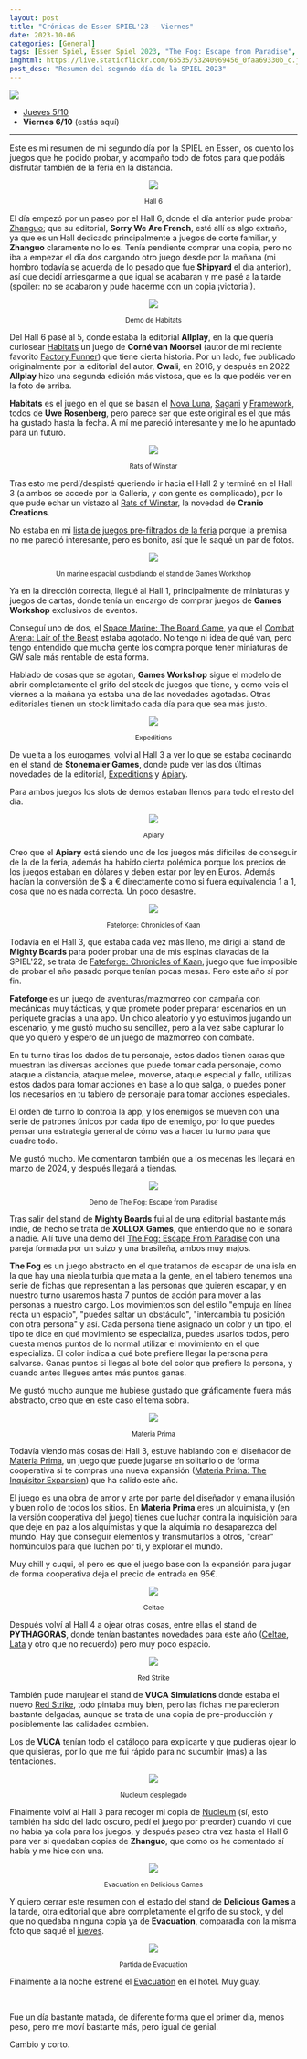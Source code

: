 ```yaml
---
layout: post
title: "Crónicas de Essen SPIEL'23 - Viernes"
date: 2023-10-06
categories: [General]
tags: [Essen Spiel, Essen Spiel 2023, "The Fog: Escape from Paradise", Nucleum, Evacuation, Red Strike, Apiary, Expeditions, Materia Prima, "Fateforge: Chronicles of Kaan", Habitats, Rats of Winstar]
imghtml: https://live.staticflickr.com/65535/53240969456_0faa69330b_c.jpg
post_desc: "Resumen del segundo día de la SPIEL 2023" 
---
```


![](https://live.staticflickr.com/65535/53240969456_0faa69330b_c.jpg)

* [Jueves 5/10]({{site.baseurl}}/2023/10/05/cronicas-essen-spiel-2023-jueves/)
* **Viernes 6/10** (estás aquí)

<hr>

Este es mi resumen de mi segundo día por la SPIEL en Essen, os cuento los
juegos que he podido probar, y acompaño todo de fotos para que podáis disfrutar
también de la feria en la distancia.

<p align="center"><img src="https://live.staticflickr.com/65535/53241333484_2ffa92ca27_b.jpg"></p>
<p align="center"><small>Hall 6</small></p>

El día empezó por un paseo por el Hall 6, donde el día anterior pude probar
[Zhanguo](https://boardgamegeek.com/boardgame/381819/zhanguo-first-empire); que
su editorial, **Sorry We Are French**, esté allí es algo extraño, ya que es un
Hall dedicado principalmente a juegos de corte familiar, y **Zhanguo**
claramente no lo es. Tenía pendiente comprar una copia, pero no iba a empezar
el día dos cargando otro juego desde por la mañana (mi hombro todavía se
acuerda de lo pesado que fue **Shipyard** el día anterior), así que decidí
arriesgarme a que igual se acabaran y me pasé a la tarde (spoiler: no se
acabaron y pude hacerme con un copia ¡victoria!).

<p align="center"><img src="https://live.staticflickr.com/65535/53241264473_ff1075c4eb_b.jpg"></p>
<p align="center"><small>Demo de Habitats</small></p>

Del Hall 6 pasé al 5, donde estaba la editorial **Allplay**, en la que quería
curiosear [Habitats](https://boardgamegeek.com/boardgame/200853/habitats,) un
juego de **Corné van Moorsel** (autor de mi reciente favorito [Factory
Funner](https://boardgamegeek.com/boardgame/183284/factory-funner)) que tiene
cierta historia. Por un lado, fue publicado originalmente por la editorial del
autor, **Cwali**, en 2016, y después en 2022 **Allplay** hizo una segunda
edición más vistosa, que es la que podéis ver en la foto de arriba.

**Habitats** es el juego en el que se basan el [Nova
Luna](https://boardgamegeek.com/boardgame/284435/nova-luna),
[Sagani](https://boardgamegeek.com/boardgame/309105/sagani) y 
[Framework](https://boardgamegeek.com/boardgame/353152/framework), todos de
**Uwe Rosenberg**, pero parece ser que este original es el que más ha gustado
hasta la fecha. A mí me pareció interesante y me lo he apuntado para un futuro.

<p align="center"><img src="https://live.staticflickr.com/65535/53240093762_9223770853_b.jpg"></p>
<p align="center"><small>Rats of Winstar</small></p>

Tras esto me perdí/despisté queriendo ir hacia el Hall 2 y terminé en el Hall 3
(a ambos se accede por la Galleria, y con gente es complicado), por lo que pude
echar un vistazo al [Rats of
Winstar](https://boardgamegeek.com/boardgame/387780/rats-wistar), la novedad de
**Cranio Creations**.

No estaba en mi [lista de juegos pre-filtrados de la
feria]({{site.baseurl}}/2023/09/17/bingo-essen-spiel-2023/) porque la premisa
no me pareció interesante, pero es bonito, así que le saqué un par de fotos.

<p align="center"><img src="https://live.staticflickr.com/65535/53241333364_03f415617b_b.jpg"></p>
<p align="center"><small>Un marine espacial custodiando el stand de Games Workshop</small></p>

Ya en la dirección correcta, llegué al Hall 1, principalmente de miniaturas y
juegos de cartas, donde tenía un encargo de comprar juegos de **Games
Workshop** exclusivos de eventos.

Conseguí uno de dos, el [Space Marine: The Board
Game](https://boardgamegeek.com/boardgame/395847/space-marine-board-game), ya
que el [Combat Arena: Lair of the
Beast](https://boardgamegeek.com/boardgame/395644/combat-arena-lair-beast)
estaba agotado. No tengo ni idea de qué van, pero tengo entendido que mucha
gente los compra porque tener miniaturas de GW sale más rentable de esta forma.

Hablado de cosas que se agotan, **Games Workshop** sigue el modelo de abrir
completamente el grifo del stock de juegos que tiene, y como veis el viernes a
la mañana ya estaba una de las novedades agotadas. Otras editoriales tienen un
stock limitado cada día para que sea más justo.

<p align="center"><img src="https://live.staticflickr.com/65535/53241451795_f3534f732c_b.jpg"></p>
<p align="center"><small>Expeditions</small></p>

De vuelta a los eurogames, volví al Hall 3 a ver lo que se estaba cocinando en
el stand de **Stonemaier Games**, donde pude ver las dos últimas novedades de
la editorial, [Expeditions](https://boardgamegeek.com/boardgame/379078/expeditions) y
[Apiary](https://boardgamegeek.com/boardgame/400314/apiary). 

Para ambos juegos los slots de demos estaban llenos para todo el resto del día.

<p align="center"><img src="https://live.staticflickr.com/65535/53240970426_bb6b96247d_b.jpg"></p>
<p align="center"><small>Apiary</small></p>

Creo que el **Apiary** está siendo uno de los juegos más difíciles de conseguir
de la de la feria, además ha habido cierta polémica porque los precios de los
juegos estaban en dólares y deben estar por ley en Euros. Además hacían la
conversión de $ a € directamente como si fuera equivalencia 1 a 1, cosa que no
es nada correcta. Un poco desastre.

<p align="center"><img src="https://live.staticflickr.com/65535/53240093107_ac1e4b6fc3_b.jpg"></p>
<p align="center"><small>Fateforge: Chronicles of Kaan</small></p>

Todavía en el Hall 3, que estaba cada vez más lleno, me dirigí al stand de
**Mighty Boards** para poder probar una de mis espinas clavadas de la SPIEL'22,
se trata de [Fateforge: Chronicles of
Kaan](https://boardgamegeek.com/boardgame/363625/fateforge-chronicles-kaan),
juego que fue imposible de probar el año pasado porque tenían pocas mesas. Pero
este año sí por fin.

**Fateforge** es un juego de aventuras/mazmorreo con campaña con mecánicas
muy tácticas, y que promete poder preparar escenarios en un periquete gracias a
una app. Un chico aleatorio y yo estuvimos jugando un escenario, y me gustó
mucho su sencillez, pero a la vez sabe capturar lo que yo quiero y espero de un
juego de mazmorreo con combate.

En tu turno tiras los dados de tu personaje, estos dados tienen caras que
muestran las diversas acciones que puede tomar cada personaje, como ataque a
distancia, ataque melee, moverse, ataque especial y fallo, utilizas estos dados
para tomar acciones en base a lo que salga, o puedes poner los necesarios en tu
tablero de personaje para tomar acciones especiales.

El orden de turno lo controla la app, y los enemigos se mueven con una serie de
patrones únicos por cada tipo de enemigo, por lo que puedes pensar una
estrategia general de cómo vas a hacer tu turno para que cuadre todo.

Me gustó mucho. Me comentaron también que a los mecenas les llegará en marzo de
2024, y después llegará a tiendas.

<p align="center"><img src="https://live.staticflickr.com/65535/53240093102_74ab78227f_b.jpg"></p>
<p align="center"><small>Demo de The Fog: Escape from Paradise</small></p>

Tras salir del stand de **Mighty Boards** fui al de una editorial bastante más
indie, de hecho se trata de **XOLLOX Games**, que entiendo que no le sonará a
nadie.
Allí tuve una demo del [The Fog: Escape From
Paradise](https://boardgamegeek.com/boardgame/298086/fog-escape-paradise) con
una pareja formada por un suizo y una brasileña, ambos muy majos.

**The Fog** es un juego abstracto en el que tratamos de escapar de una isla en
la que hay una niebla turbia que mata a la gente, en el tablero tenemos una
serie de fichas que representan a las personas que quieren escapar, y en
nuestro turno usaremos hasta 7 puntos de acción para mover a las personas a
nuestro cargo. Los movimientos son del estilo "empuja en línea recta un
espacio", "puedes saltar un obstáculo", "intercambia tu posición con otra
persona" y así. Cada persona tiene asignado un color y un tipo, el tipo te dice
en qué movimiento se especializa, puedes usarlos todos, pero cuesta menos
puntos de lo normal utilizar el movimiento en el que especializa. El color
indica a qué bote prefiere llegar la persona para salvarse. Ganas puntos si
llegas al bote del color que prefiere la persona, y cuando antes llegues antes
más puntos ganas.

Me gustó mucho aunque me hubiese gustado que gráficamente fuera más abstracto,
creo que en este caso el tema sobra.

<p align="center"><img src="https://live.staticflickr.com/65535/53241263298_8b864d3f43_b.jpg"></p>
<p align="center"><small>Materia Prima</small></p>

Todavía viendo más cosas del Hall 3, estuve hablando con el diseñador de
[Materia
Prima](https://boardgamegeek.com/boardgame/265575/materia-prima-alchemists-guild),
un juego que puede jugarse en solitario o de forma 
cooperativa si te compras una nueva expansión ([Materia Prima: The Inquisitor
Expansion](https://boardgamegeek.com/boardgame/300906/materia-prima-inquisition-expansion))
que ha salido este año.

El juego es una obra de amor y arte por parte del diseñador y emana ilusión y
buen rollo de todos los sitios. En **Materia Prima** eres un alquimista, y (en
la versión cooperativa del juego) tienes que luchar contra la inquisición para
que deje en paz a los alquimistas y que la alquimia no desaparezca del
mundo. Hay que conseguir elementos y transmutarlos a otros, "crear" homúnculos
para que luchen por ti, y explorar el mundo.

Muy chill y cuqui, el pero es que el juego base con la expansión para jugar de
forma cooperativa deja el precio de entrada en 95€.

<p align="center"><img src="https://live.staticflickr.com/65535/53241263273_6ee7d2ae1b_b.jpg"></p>
<p align="center"><small>Celtae</small></p>

Después volví al Hall 4 a ojear otras cosas, entre ellas el stand de
**PYTHAGORAS**, donde tenían bastantes novedades para este año ([Celtae](https://boardgamegeek.com/boardgame/374200/celtae),
[Lata](https://boardgamegeek.com/boardgame/374201/lata) y otro que no recuerdo) pero muy poco espacio.

<p align="center"><img src="https://live.staticflickr.com/65535/53240969196_e959c1e1f0_b.jpg"></p>
<p align="center"><small>Red Strike</small></p>

También pude marujear el stand de **VUCA Simulations** donde estaba el nuevo
[Red Strike](https://boardgamegeek.com/boardgame/252362/red-strike), todo
pintaba muy bien, pero las fichas me parecieron bastante delgadas, aunque se
trata de una copia de pre-producción y posiblemente las calidades cambien.

Los de **VUCA** tenían todo el catálogo para explicarte y que pudieras ojear lo
que quisieras, por lo que me fui rápido para no sucumbir (más) a las
tentaciones.

<p align="center"><img src="https://live.staticflickr.com/65535/53240092582_6ca19255b5_b.jpg"></p>
<p align="center"><small>Nucleum desplegado</small></p>

Finalmente volví al Hall 3 para recoger mi copia de
[Nucleum](https://boardgamegeek.com/boardgame/396790/nucleum) (sí, esto también
ha sido del lado oscuro, pedí el juego por preorder) cuando vi que no había ya
cola para los juegos, y después paseo otra vez hasta el Hall 6 para ver si
quedaban copias de **Zhanguo**, que como os he comentado sí había y me hice con
una.

<p align="center"><img src="https://live.staticflickr.com/65535/53240121967_a9eec1295f_b.jpg"></p>
<p align="center"><small>Evacuation en Delicious Games</small></p>

Y quiero cerrar este resumen con el estado del stand de **Delicious Games** a
la tarde, otra editorial que abre completamente el grifo de su stock, y del que
no quedaba ninguna copia ya de **Evacuation**, comparadla con la misma foto que
saqué el [jueves]({{site.baseurl}}2023/10/05/cronicas-essen-spiel-2023-jueves/).


<p align="center"><img src="https://cf.geekdo-images.com/QQcwdZcrWCv1XXWpVvaoYg__imagepage/img/JCYxI5Xf7wVhi9tx7W3KniMCcm4=/fit-in/900x600/filters:no_upscale():strip_icc()/pic7774925.jpg"></p>
<p align="center"><small>Partida de Evacuation</small></p>

Finalmente a la noche estrené el
[Evacuation](https://boardgamegeek.com/boardgame/382843/evacuation) en el
hotel. Muy guay.

<br>

Fue un día bastante matada, de diferente forma que el primer día, menos peso,
pero me moví bastante más, pero igual de genial.

Cambio y corto.

